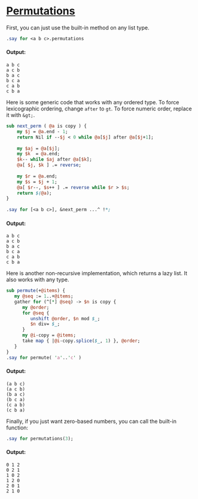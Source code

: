[1]: http://rosettacode.org/wiki/Permutations

# [Permutations][1]

First, you can just use the built-in method on any list type.

```perl
.say for <a b c>.permutations
```

#### Output:
```
a b c
a c b
b a c
b c a
c a b
c b a
```


Here is some generic code that works with any ordered type. To force lexicographic ordering, change `after` to `gt`. To force numeric order, replace it with `&gt;`.

```perl
sub next_perm ( @a is copy ) {
    my $j = @a.end - 1;
    return Nil if --$j < 0 while @a[$j] after @a[$j+1];
 
    my $aj = @a[$j];
    my $k  = @a.end;
    $k-- while $aj after @a[$k];
    @a[ $j, $k ] .= reverse;
 
    my $r = @a.end;
    my $s = $j + 1;
    @a[ $r--, $s++ ] .= reverse while $r > $s;
    return $(@a);
}
 
.say for [<a b c>], &next_perm ...^ !*;
```

#### Output:
```
a b c
a c b
b a c
b c a
c a b
c b a
```


Here is another non-recursive implementation, which returns a lazy list. It also works with any type.

```perl
sub permute(+@items) {
   my @seq := 1..+@items;
   gather for (^[*] @seq) -> $n is copy {
      my @order;
      for @seq {
         unshift @order, $n mod $_;
         $n div= $_;
      }
      my @i-copy = @items;
      take map { |@i-copy.splice($_, 1) }, @order;
   }
}
.say for permute( 'a'..'c' )
```

#### Output:
```
(a b c)
(a c b)
(b a c)
(b c a)
(c a b)
(c b a)
```


Finally, if you just want zero-based numbers, you can call the built-in function:

```perl
.say for permutations(3);
```

#### Output:
```
0 1 2
0 2 1
1 0 2
1 2 0
2 0 1
2 1 0
```
